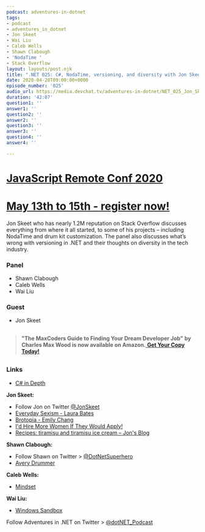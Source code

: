 ```yaml
---
podcast: adventures-in-dotnet
tags:
- podcast
- adventures_in_dotnet
- Jon Skeet
- Wai Liu
- Caleb Wells​
- Shawn Clabough
- 'NodaTime '
- Stack Overflow
layout: layouts/post.njk
title: ".NET 025: C#, NodaTime, versioning, and diversity with Jon Skeet Pt2"
date: 2020-04-28T09:00:00+0000
episode_number: '025'
audio_url: https://media.devchat.tv/adventures-in-dotnet/NET_025_Jon_Skeet_Pt2.mp3
duration: '42:07'
question1: ''
answer1: ''
question2: ''
answer2: ''
question3: ''
answer3: ''
question4: ''
answer4: ''

---
```

# [JavaScript Remote Conf 2020](https://devchat.tv/conferences/javascript-remote-2020/ "JavaScript Remote Conf 2020")

# [May 13th to 15th - register now!](https://devchat.tv/conferences/javascript-remote-2020/ "JavaScript Remote Conf 2020")

Jon Skeet who has nearly 1.2M reputation on Stack Overflow discusses everything from where it all started, to some of his projects – including NodaTime and drum kit customization. The panel also discusses what’s wrong with versioning in .NET and their thoughts on diversity in the tech industry.

### **Panel**

* Shawn Clabough
* Caleb Wells​
* Wai Liu

### **Guest**

* Jon Skeet

## 

> **"The MaxCoders Guide to Finding Your Dream Developer Job" by Charles Max Wood is now available on Amazon.**[ **Get Your Copy Today!**](https://www.amazon.com/gp/product/B081MBL5C9/ref=as_li_ss_tl?ie=UTF8&linkCode=sl1&tag=devchattv-20&linkId=9d61363241636e2546ef46abba198746&language=en_US)

## 

### **Links**

* [C# in Depth](https://www.amazon.com/C-Depth-Jon-Skeet/dp/1617294535)

**Jon Skeet:**

* Follow Jon on Twitter [@JonSkeet](https://twitter.com/jonskeet)
* [Everyday Sexism - Laura Bates](https://www.amazon.co.uk/Everyday-Sexism-Laura-Bates/dp/147114920X)
* [Brotopia - Emily Chang](https://www.amazon.co.uk/Brotopia-Breaking-Boys-Silicon-Valley/dp/0735213534)
* [I'd Hire More Women If They Would Apply!](https://www.infoq.com/presentations/women-hiring-inclusivity/)
* [Recipes: tiramisu and tiramisu ice cream – Jon's Blog](https://blog.jonskeet.uk/2019/07/13/recipes-tiramisu-and-tiramisu-ice-cream/)

**Shawn Clabough:**

* Follow Shawn on Twitter > [@DotNetSuperhero](https://twitter.com/DotNetSuperhero)
* [Avery Drummer](http://averydrummer.com/)

**Caleb Wells:**

* [Mindset](https://impacttheory.com/reading-list-2/)

**Wai Liu:**

* [Windows Sandbox](https://techcommunity.microsoft.com/t5/windows-kernel-internals/windows-sandbox/ba-p/301849)

Follow Adventures in .NET on Twitter > [@dotNET_Podcast](https://twitter.com/dotNET_Podcast)